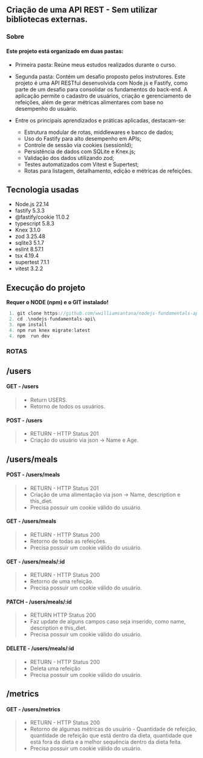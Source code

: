 
## Criação de uma API REST - Sem utilizar bibliotecas externas.

### Sobre

#### Este projeto está organizado em duas pastas:
* Primeira pasta: Reúne meus estudos realizados durante o curso.
* Segunda pasta: Contém um desafio proposto pelos instrutores. Este projeto é uma API RESTful desenvolvida com Node.js e Fastify, como parte de um desafio para consolidar os fundamentos do back-end. A aplicação permite o cadastro de usuários, criação e gerenciamento de refeições, além de gerar métricas alimentares com base no desempenho do usuário.

* Entre os principais aprendizados e práticas aplicadas, destacam-se:

    *  Estrutura modular de rotas, middlewares e banco de dados;
     *  Uso do Fastify para alto desempenho em APIs;
     *  Controle de sessão via cookies (sessionId);
     *  Persistência de dados com SQLite e Knex.js;
     *  Validação dos dados utilizando zod;
     *  Testes automatizados com Vitest e Supertest;
     *  Rotas para listagem, detalhamento, edição e métricas de refeições.


## Tecnologia usadas

- Node.js 22.14
- fastify 5.3.3
- @fastify/cookie 11.0.2
- typescript 5.8.3
- Knex 3.1.0
- zod 3.25.48
- sqlite3 5.1.7
- eslint 8.57.1
- tsx 4.19.4
- supertest 7.1.1
- vitest 3.2.2

## Execução do projeto

**Requer o NODE (npm) e o GIT instalado!**
~~~javascript
 1. git clone https://github.com/wwilliamsantana/nodejs-fundamentals-api.git
 2. cd .\nodejs-fundamentals-api\
 3. npm install
 4. npm run knex migrate:latest
 4. npm  run dev
~~~~

### ROTAS

## /users

#### GET - /users
> * Return USERS.
> * Retorno de todos os usuários.


#### POST - /users
> * RETURN - HTTP Status 201 <br>
> * Criação do usuário via json -> Name e Age.

## /users/meals

#### POST - /users/meals
> * RETURN - HTTP Status 201
> * Criação de uma alimentação via json -> Name, description e this_diet.
> * Precisa possuir um cookie válido do usuário.

#### GET - /users/meals
> * RETURN - HTTP Status 200
> * Retorno de todas as refeições.
> * Precisa possuir um cookie válido do usuário.

#### GET - /users/meals/:id
> * RETURN - HTTP Status 200
> * Retorno de uma refeição.
> * Precisa possuir um cookie válido do usuário.

#### PATCH - /users/meals/:id
> * RETURN HTTP Status 200
> * Faz update de alguns campos caso seja inserido, como name, description e this_diet.
> * Precisa possuir um cookie válido do usuário.

#### DELETE - /users/meals/:id
> * RETURN - HTTP Status 200
> * Deleta uma refeição
> * Precisa possuir um cookie válido do usuário.

## /metrics

#### GET - /users/metrics
> * RETURN - HTTP Status 200
> * Retorno de algumas métricas do usuário - Quantidade de refeição, quantidade de refeição que está dentro da dieta, quantidade que está fora da dieta e a melhor sequência dentro da dieta feita. <br>
> * Precisa possuir um cookie válido do usuário.



